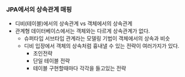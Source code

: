 ### JPA에서의 상속관계 매핑
- 디비(테이블)에서의 상속관계 vs 객체에서의 상속관계
- 관계형 데이터베이스에서는 객체와는 다르게 상속관계가 없다.
  - 슈퍼타입 서브타입 관계라는 모델링 기법이 객체에서의 상속과 비슷
  - 디비 입장에서 객체의 상속처럼 흉내낼 수 있는 전략이 여러가지가 있다.
    - 조인전략
    - 단일 테이블 전략
    - 테이블 구현할때마다 각각을 들고있는 전략
